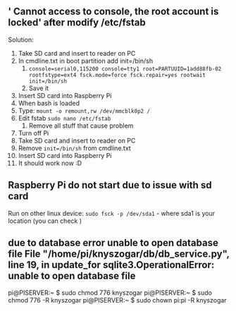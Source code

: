 ## ' Cannot access to console, the root account is locked' after modify /etc/fstab

Solution:

1. Take SD card and insert to reader on PC
2. In cmdline.txt in boot partition add init=/bin/sh
    1. `console=serial0,115200 console=tty1 root=PARTUUID=1add88fb-02 rootfstype=ext4 fsck.mode=force fsck.repair=yes rootwait init=/bin/sh`
    2. Save it
3. Insert SD card into Raspberry Pi
4. When bash is loaded
5. Type: `mount -o remount,rw /dev/mmcblk0p2 / `
6. Edit fstab `sudo nano /etc/fstab`
    1. Remove all stuff that cause problem
7. Turn off Pi
8. Take SD card and insert to reader on PC
9. Remove `init=/bin/sh` from cmdline.txt
10. Insert SD card into Raspberry Pi
11. It should work now :D

## Raspberry Pi do not start due to issue with sd card

Run on other linux device:
`sudo fsck -p /dev/sda1` - where sda1 is your location (you can check ) 


## due to database error unable to open database file File "/home/pi/knyszogar/db/db_service.py", line 19, in update_for  sqlite3.OperationalError: unable to open database file

pi@PISERVER:~ $ sudo chmod 776 knyszogar
pi@PISERVER:~ $ sudo chmod 776 -R knyszogar
pi@PISERVER:~ $ sudo chown pi:pi -R knyszogar
